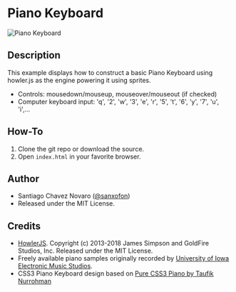 # Piano Keyboard

![Piano Keyboard](https://preview.ibb.co/nhMiOo/screenshot.jpg "Piano Screenshot")

## Description
This example displays how to construct a basic Piano Keyboard using howler.js as the engine powering it using sprites.

* Controls: mousedown/mouseup, mouseover/mouseout (if checked)
* Computer keyboard input: 'q', '2', 'w', '3', 'e', 'r', '5', 't', '6', 'y', '7', 'u', 'i',...

## How-To
1. Clone the git repo or download the source.
2. Open `index.html` in your favorite browser.

## Author
 * Santiago Chavez Novaro ([@sanxofon](https://github.com/sanxofon))
 * Released under the MIT License.

## Credits
 * [HowlerJS](https://github.com/goldfire/howler.js). Copyright (c) 2013-2018 James Simpson and GoldFire Studios, Inc. Released under the MIT License.
 * Freely available piano samples originally recorded by [University of Iowa Electronic Music Studios](http://theremin.music.uiowa.edu/MISpiano.html).
 * CSS3 Piano Keyboard design based on [Pure CSS3 Piano by Taufik Nurrohman](http://cssdeck.com/labs/pure-css3-piano)
